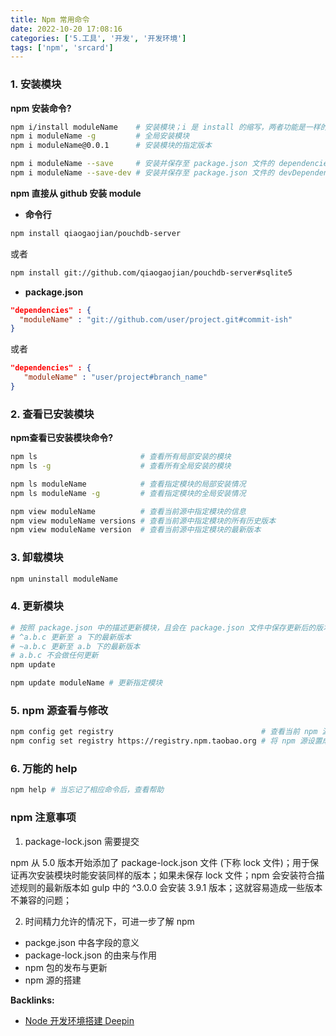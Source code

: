 ```yaml
---
title: Npm 常用命令
date: 2022-10-20 17:08:16
categories: ['5.工具', '开发', '开发环境']
tags: ['npm', 'srcard']
---
```


  
### 1.  安装模块

**npm 安装命令?**
  
```sh
npm i/install moduleName    # 安装模块；i 是 install 的缩写，两者功能是一样的
npm i moduleName -g         # 全局安装模块
npm i moduleName@0.0.1      # 安装模块的指定版本

npm i moduleName --save     # 安装并保存至 package.json 文件的 dependencies 中
npm i moduleName --save-dev # 安装并保存至 package.json 文件的 devDependencies 中
```
<!--SR:!2022-12-25,126,252-->

**npm 直接从 github 安装 module**  
  
- **命令行**  
```sh
npm install qiaogaojian/pouchdb-server  
```
或者  
```sh
npm install git://github.com/qiaogaojian/pouchdb-server#sqlite5  
```
- **package.json**  
```json
"dependencies" : {  
  "moduleName" : "git://github.com/user/project.git#commit-ish"  
}  
```
或者  
```json
"dependencies" : {  
   "moduleName" : "user/project#branch_name"  
}  
```
<!--SR:!2022-10-20,22,252-->
  
### 2.  查看已安装模块

**npm查看已安装模块命令?**
  
```sh
npm ls                       # 查看所有局部安装的模块
npm ls -g                    # 查看所有全局安装的模块

npm ls moduleName            # 查看指定模块的局部安装情况
npm ls moduleName -g         # 查看指定模块的全局安装情况

npm view moduleName          # 查看当前源中指定模块的信息
npm view moduleName versions # 查看当前源中指定模块的所有历史版本
npm view moduleName version  # 查看当前源中指定模块的最新版本
```
<!--SR:!2023-03-02,168,252-->
  
### 3.  卸载模块
  
```sh
npm uninstall moduleName
```
<!--SR:!2023-02-03,150,252-->
  
### 4.  更新模块

```sh
# 按照 package.json 中的描述更新模块，且会在 package.json 文件中保存更新后的版本描述；
# ^a.b.c 更新至 a 下的最新版本
# ~a.b.c 更新至 a.b 下的最新版本
# a.b.c 不会做任何更新
npm update 

npm update moduleName # 更新指定模块
```
  
### 5.  npm 源查看与修改

```sh
npm config get registry                                 # 查看当前 npm 源地址
npm config set registry https://registry.npm.taobao.org # 将 npm 源设置成相应的地址
```
  
### 6.  万能的 help

```sh
npm help # 当忘记了相应命令后，查看帮助
```
  
### npm 注意事项

1. package-lock.json 需要提交
  
npm 从 5.0 版本开始添加了 package-lock.json 文件 (下称 lock 文件)；用于保证再次安装模块时能安装同样的版本；如果未保存 lock 文件；npm 会安装符合描述规则的最新版本如 gulp 中的 ^3.0.0 会安装 3.9.1 版本；这就容易造成一些版本不兼容的问题；
<!--SR:!2022-11-25,108,252-->

2. 时间精力允许的情况下，可进一步了解 npm
- packge.json 中各字段的意义
- package-lock.json 的由来与作用 
- npm 包的发布与更新 
- npm 源的搭建


**Backlinks:**

- [Node 开发环境搭建 Deepin](../7962ceea5a61f0bcef11f8d9abf63940e874942b)